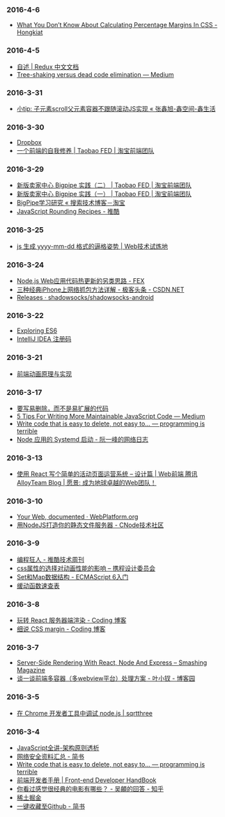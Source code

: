 ### 2016-4-6<br />
+ [What You Don’t Know About Calculating Percentage Margins In CSS - Hongkiat](http://www.hongkiat.com/blog/calculate-css-percentage-margins/)<br />

### 2016-4-5<br />
+ [自述 | Redux 中文文档](http://cn.redux.js.org/index.html)<br />
+ [Tree-shaking versus dead code elimination — Medium](https://medium.com/@Rich_Harris/tree-shaking-versus-dead-code-elimination-d3765df85c80#.1ndfj9dqd)<br />

### 2016-3-31<br />
+ [小tip: 子元素scroll父元素容器不跟随滚动JS实现 « 张鑫旭-鑫空间-鑫生活](http://www.zhangxinxu.com/wordpress/2015/12/element-scroll-prevent-parent-element-scroll-js/)<br />

### 2016-3-30<br />
+ [Dropbox](https://www.dropbox.com/)<br />
+ [一个前端的自我修养 | Taobao FED | 淘宝前端团队](http://taobaofed.org/blog/2016/03/23/the-growth-of-front-end/)<br />

### 2016-3-29<br />
+ [新版卖家中心 Bigpipe 实践（二） | Taobao FED | 淘宝前端团队](http://taobaofed.org/blog/2016/03/25/seller-bigpipe-coding/?utm_source=tuicool&utm_medium=referral)<br />
+ [新版卖家中心 Bigpipe 实践（一） | Taobao FED | 淘宝前端团队](http://taobaofed.org/blog/2015/12/17/seller-bigpipe/)<br />
+ [BigPipe学习研究 « 搜索技术博客－淘宝](http://www.searchtb.com/2011/04/an-introduction-to-bigpipe.html)<br />
+ [JavaScript Rounding Recipes - 推酷](http://www.tuicool.com/articles/qiARzuf)<br />

### 2016-3-25<br />
+ [js 生成 yyyy-mm-dd 格式的逼格姿势 | Web技术试炼地](http://www.52cik.com/2016/03/25/js-date-format.html?utm_source=tuicool&utm_medium=referral)<br />

### 2016-3-24<br />
+ [Node.js Web应用代码热更新的另类思路 - FEX](http://fex.baidu.com/blog/2015/05/nodejs-hot-swapping/)<br />
+ [三种经典iPhone上网络抓包方法详解 - 极客头条 - CSDN.NET](http://geek.csdn.net/news/detail/63268)<br />
+ [Releases · shadowsocks/shadowsocks-android](https://github.com/shadowsocks/shadowsocks-android/releases)<br />

### 2016-3-22<br />
+ [Exploring ES6](http://exploringjs.com/es6/)<br />
+ [IntelliJ IDEA 注册码](http://idea.qinxi1992.cn/)<br />

### 2016-3-21<br />
+ [前端动画原理与实现](http://matrix.h5jun.com/slide/show?id=117#/)<br />

### 2016-3-17<br />
+ [要写易删除，而不是易扩展的代码](http://blog.yongfengzhang.com/cn/blog/write-code-that-is-easy-to-delete-not-easy-to/)<br />
+ [5 Tips For Writing More Maintainable JavaScript Code — Medium](https://medium.com/@Functionite/5-tips-for-writing-more-maintainable-javascript-code-b87de1147e94?utm_source=tuicool&utm_medium=referral)<br />
+ [Write code that is easy to delete, not easy to... — programming is terrible](http://programmingisterrible.com/post/139222674273/write-code-that-is-easy-to-delete-not-easy-to)<br />
+ [Node 应用的 Systemd 启动 - 阮一峰的网络日志](http://www.ruanyifeng.com/blog/2016/03/node-systemd-tutorial.html?utm_source=tuicool&utm_medium=referral)<br />

### 2016-3-13<br />
+ [使用 React 写个简单的活动页面运营系统 – 设计篇 | Web前端 腾讯AlloyTeam Blog | 愿景: 成为地球卓越的Web团队！](http://www.alloyteam.com/2016/03/using-react-to-write-a-simple-activity-pages-design-of-operating-system-article/)<br />

### 2016-3-10<br />
+ [Your Web, documented · WebPlatform.org](https://www.webplatform.org/)<br />
+ [用NodeJS打造你的静态文件服务器 - CNode技术社区](https://cnodejs.org/topic/4f16442ccae1f4aa27001071)<br />

### 2016-3-9<br />
+ [编程狂人 - 推酷技术周刊](http://www.tuicool.com/mags)<br />
+ [css属性的选择对动画性能的影响 – 携程设计委员会](http://ued.ctrip.com/blog/css-properties-selection-influence-on-performance-of-animation.html)<br />
+ [Set和Map数据结构 - ECMAScript 6入门](http://es6.ruanyifeng.com/#docs/set-map)<br />
+ [缓动函数速查表](http://easings.net/zh-cn#)<br />

### 2016-3-8<br />
+ [玩转 React 服务器端渲染 - Coding 博客](https://blog.coding.net/blog/React-server-rendering)<br />
+ [细说 CSS margin - Coding 博客](https://blog.coding.net/blog/css-margin)<br />

### 2016-3-7<br />
+ [Server-Side Rendering With React, Node And Express – Smashing Magazine](https://www.smashingmagazine.com/2016/03/server-side-rendering-react-node-express/)<br />
+ [谈一谈前端多容器（多webview平台）处理方案 - 叶小钗 - 博客园](http://www.cnblogs.com/yexiaochai/p/5204847.html)<br />

### 2016-3-5<br />
+ [在 Chrome 开发者工具中调试 node.js | sqrtthree](http://blog.sqrtthree.com/2016/02/29/debugging-nodejs-in-chrome-devtools/)<br />

### 2016-3-4<br />
+ [JavaScript全讲-架构原则透析](http://mp.weixin.qq.com/s?__biz=MzAxNjQwNDY0MQ==&mid=403997163&idx=1&sn=d0e303ad9a927f398bacbec8e6c4e3a6)<br />
+ [网络安全资料汇总 - 简书](http://www.jianshu.com/p/67e294106919)<br />
+ [Write code that is easy to delete, not easy to... — programming is terrible](http://programmingisterrible.com/post/139222674273/write-code-that-is-easy-to-delete-not-easy-to)<br />
+ [前端开发者手册 | Front­-­end De­velope­r Hand­Book­](https://dwqs.gitbooks.io/frontenddevhandbook/content/index.html)<br />
+ [你看过感觉很经典的电影有哪些？ - 吴頔的回答 - 知乎](https://www.zhihu.com/question/25628825/answer/32184740)<br />
+ [稀土掘金](http://gold.xitu.io/#/)<br />
+ [一键收藏至Github - 简书](http://www.jianshu.com/p/19d2f3a3b5d8)<br />
